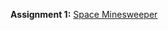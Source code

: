**Assignment 1:** [Space Minesweeper](https://github.com/CS-4388-5388-Fall-2025/Assignments/blob/main/Assignment-1/README.md)
